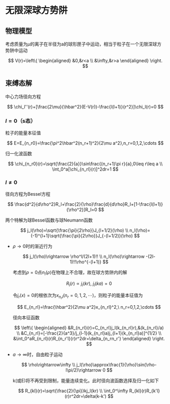 # 无限深球方势阱

## 物理模型

考虑质量为$\mu$的离子在半径为a的球形匣子中运动，相当于粒子在一个无限深球方势阱中运动

$$
V(r)=\left\{
    \begin{aligned}
    &0,&r<a \\
    &\infty,&r>a
    \end{aligned}
\right.
$$

## 束缚态解

中心力场径向方程

$$
\chi_l''(r)+[\frac{2\mu}{\hbar^2}(E-V(r))-\frac{l(l+1)}{r^2}]\chi_l(r)=0
$$

### $l=0$（s态）

粒子的能量本征值

$$
E=E_{n_r0}=\frac{\pi^2\hbar^2(n_r+1)^2}{2\mu a^2},n_r=0,1,2,\cdots
$$

归一化波函数

$$
\chi_{n_r0}(r)=\sqrt{\frac{2}{a}}\sin\frac{(n_r+1)\pi r}{a},0\leq r\leq a \\
\int_0^a[\chi_{n_rl}(r)]^2dr=1
$$

### $l\neq 0$

径向方程为Bessel方程

$$
\frac{d^2}{d\rho^2}R_l+\frac{2}{\rho}\frac{d}{d\rho}R_l+[1-\frac{l(l+1)}{\rho^2}]R_l=0
$$

两个特解为球Bessel函数与球Neumann函数

$$
j_l(\rho)=\sqrt{\frac{\pi}{2\rho}}J_{l+1/2}(\rho) \\
n_l(\rho)=(-1)^{l+1}\sqrt{\frac{\pi}{2\rho}}J_{-(l+1/2)}(\rho)
$$

* $\rho\rightarrow0$时的渐近行为
  
  $$
  j_l(\rho)\rightarrow \rho^l/(2l+1)!! \\
  n_l(\rho)\rightarrow -(2l-1)!!\rho^{-(l+1)}
  $$

  考虑到$\rho=0$点$n_l(\rho)$在物理上不合理，故在球方势阱内的解

  $$
  R_l(r)\propto j_l(kr),\ j_l(ka)=0
  $$

  令$j_r(x)=0$的根依次为$x_{n_rl}(n_r=0,1,2,\cdots)$，则粒子的能量本征值为

  $$
  E_{n_rl}=\frac{\hbar^2}{2\mu a^2}x_{n_rl}^2,\ n_r=0,1,2,\cdots
  $$

  径向本征函数

  $$
  \left\{
      \begin{aligned}
      &R_{n_rl}(r)=C_{n_rl}j_l(k_{n_rl}r),&(k_{n_rl}/a) \\
      &C_{n_rl}=[-\frac{2}{a^3}/j_{l-1}(k_{n_rl}a)j_{l+1}(k_{n_rl}a)]^{1/2} \\
      &\int_0^aR_{n_rl}(r)R_{n_r'l}(r)r^2dr=\delta_{n_rn_r'}
      \end{aligned}
  \right.
  $$

* $a\rightarrow\infty$时，自由粒子运动
  
  $$
  \rho\rightarrow\infty \\
  j_l(\rho)\approx\frac{1}{\rho}\sin(\rho-l\pi/2)\rightarrow 0
  $$

  k(或E)将不再受到限制，能量连续变化。此时径向波函数选择及归一化如下

  $$
  R_{kl}(r)=\sqrt{\frac{2}{\pi}}kj_l(kr) \\
  \int_0^\infty R_{kl}(r)R_{k'l}(r)r^2dr=\delta(k-k')
  $$
